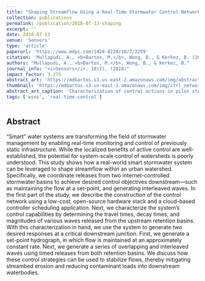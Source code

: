 ```yaml
---
title: "Shaping Streamflow Using a Real-Time Stormwater Control Network"
collection: publications
permalink: /publication/2018-07-13-shaping
excerpt: ''
date: 2018-07-13
venue: 'Sensors'
type: 'article'
paperurl: 'https://www.mdpi.com/1424-8220/18/7/2259'
citation: 'Mullapudi, A., <b>Bartos, M.</b>, Wong, B., & Kerkez, B. (2018). Shaping streamflow using a real-time stormwater control network. <i>Sensors</i>, 18(7). doi:10.3390/s18072259'
authors: "Mullapudi, A., <b>Bartos, M.</b>, Wong, B., & Kerkez, B."
journal_info: "<i>Sensors</i>, 18(7), (2018)"
impact_factor: 3.275
abstract_art: 'https://mdbartos.s3.us-east-2.amazonaws.com/img/abstract_art_5.png'
thumbnail: 'https://mdbartos.s3.us-east-2.amazonaws.com/img/ctrl_network_thumb.png'
abstract_art_caption: 'Characterization of control actions in pilot stormwater control network. In the first two experiments, the valve at site A is opened for 1-h and 4-h durations. For the third experiment, the valve is held open indefinitely. The resulting waves travel through a constructed wetland (site C) before arriving at the outlet of the watershed. Wave depth (black line) is measured at the wetland, while flow rate (red line) is measured at the outlet.'
tags: ['wsns', 'real-time-control']
---
```


## Abstract

“Smart” water systems are transforming the field of stormwater management by enabling real-time monitoring and control of previously static infrastructure. While the localized benefits of active control are well-established, the potential for system-scale control of watersheds is poorly understood. This study shows how a real-world smart stormwater system can be leveraged to shape streamflow within an urban watershed. Specifically, we coordinate releases from two internet-controlled stormwater basins to achieve desired control objectives downstream—such as maintaining the flow at a set-point, and generating interleaved waves. In the first part of the study, we describe the construction of the control network using a low-cost, open-source hardware stack and a cloud-based controller scheduling application. Next, we characterize the system’s control capabilities by determining the travel times, decay times, and magnitudes of various waves released from the upstream retention basins. With this characterization in hand, we use the system to generate two desired responses at a critical downstream junction. First, we generate a set-point hydrograph, in which flow is maintained at an approximately constant rate. Next, we generate a series of overlapping and interleaved waves using timed releases from both retention basins. We discuss how these control strategies can be used to stabilize flows, thereby mitigating streambed erosion and reducing contaminant loads into downstream waterbodies.
